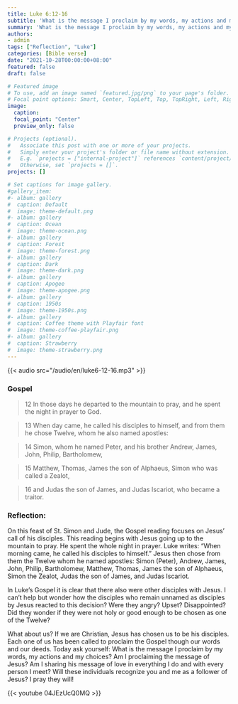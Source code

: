 ```yaml
---
title: Luke 6:12-16
subtitle: 'What is the message I proclaim by my words, my actions and my choices?  Am I proclaiming the message of Jesus?  Am I sharing his message of love in everything I do and with every person I meet?  Will these individuals recognize you and me as a follower of Jesus?'
summary: 'What is the message I proclaim by my words, my actions and my choices?  Am I proclaiming the message of Jesus?  Am I sharing his message of love in everything I do and with every person I meet?  Will these individuals recognize you and me as a follower of Jesus?'
authors:
- admin
tags: ["Reflection", "Luke"]
categories: [Bible verse]
date: "2021-10-28T00:00:00+08:00"
featured: false
draft: false

# Featured image
# To use, add an image named `featured.jpg/png` to your page's folder.
# Focal point options: Smart, Center, TopLeft, Top, TopRight, Left, Right, BottomLeft, Bottom, BottomRight
image:
  caption:
  focal_point: "Center"
  preview_only: false

# Projects (optional).
#   Associate this post with one or more of your projects.
#   Simply enter your project's folder or file name without extension.
#   E.g. `projects = ["internal-project"]` references `content/project/deep-learning/index.md`.
#   Otherwise, set `projects = []`.
projects: []

# Set captions for image gallery.
#gallery_item:
#- album: gallery
#  caption: Default
#  image: theme-default.png
#- album: gallery
#  caption: Ocean
#  image: theme-ocean.png
#- album: gallery
#  caption: Forest
#  image: theme-forest.png
#- album: gallery
#  caption: Dark
#  image: theme-dark.png
#- album: gallery
#  caption: Apogee
#  image: theme-apogee.png
#- album: gallery
#  caption: 1950s
#  image: theme-1950s.png
#- album: gallery
#  caption: Coffee theme with Playfair font
#  image: theme-coffee-playfair.png
#- album: gallery
#  caption: Strawberry
#  image: theme-strawberry.png
---
```


{{< audio src="/audio/en/luke6-12-16.mp3" >}}

### Gospel
> 12 In those days he departed to the mountain to pray, and he spent the night in prayer to God.

> 13 When day came, he called his disciples to himself, and from them he chose Twelve, whom he also named apostles:

> 14 Simon, whom he named Peter, and his brother Andrew, James, John, Philip, Bartholomew,

> 15 Matthew, Thomas, James the son of Alphaeus, Simon who was called a Zealot,

> 16 and Judas the son of James, and Judas Iscariot, who became a traitor.

### Reflection:
On this feast of St. Simon and Jude, the Gospel reading focuses on Jesus’ call of his disciples.   This reading begins with Jesus going up to the mountain to pray.  He spent the whole night in prayer.  Luke writes: “When morning came, he called his disciples to himself.”  Jesus then chose from them the Twelve whom he named apostles: Simon (Peter), Andrew, James, John, Philip, Bartholomew, Matthew, Thomas, James the son of Alphaeus, Simon the Zealot, Judas the son of James, and Judas Iscariot.

In Luke’s Gospel it is clear that there also were other disciples with Jesus.  I can’t help but wonder how the disciples who remain unnamed as disciples by Jesus reacted to this decision?  Were they angry?  Upset?  Disappointed?  Did they wonder if they were not holy or good enough to be chosen as one of the Twelve?

What about us?  If we are Christian, Jesus  has chosen us to be his disciples.  Each one of us has been called to proclaim the Gospel though our words and our deeds.  Today ask yourself: What is the message I proclaim by my words, my actions and my choices?  Am I proclaiming the message of Jesus?  Am I sharing his message of love in everything I do and with every person I meet?  Will these individuals recognize you and me as a follower of Jesus?  I pray they will!

{{< youtube 04JEzUcQ0MQ >}}
